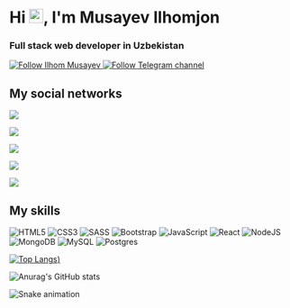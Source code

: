 <h1>Hi <img src="https://media.giphy.com/media/hvRJCLFzcasrR4ia7z/giphy.gif" width="25px">, I'm Musayev Ilhomjon</h1>

<h3>Full stack web developer in Uzbekistan</h3>

<p>
    <a href="https://github.com/IlhomjonMusayev">
        <img alt="Follow Ilhom Musayev" src="https://img.shields.io/static/v1?label=Follow&message=IlhomMusayev&style=for-the-badge&color=4A90E2&labelColor=222222" />
    </a>
    <a href="https://t.me/ilhomjonmusayev">
        <img alt="Follow Telegram channel" src="https://img.shields.io/static/v1?label=Follow&message=Telegram-Channel&style=for-the-badge&color=4A90E2&labelColor=222222" />
    </a>
</p>
    
##  My social networks

<a href="https://instagram.com/ilhomjonmusayev1"><img src="https://img.shields.io/badge/Instagram-%23E4405F.svg?style=for-the-badge&logo=Instagram&logoColor=white"/></a>

<a href="https://t.me/ilhomjonmusayev"><img src="https://img.shields.io/badge/Telegram-2CA5E0?style=for-the-badge&logo=telegram&logoColor=white"/></a>

<a href="https://www.facebook.com/musayevilhomjon1"><img src="https://img.shields.io/badge/Facebook-%231877F2.svg?style=for-the-badge&logo=Facebook&logoColor=white"/></a>

<a href="https://www.linkedin.com/in/ilhomjon-musayev-4461081bb/"><img src="https://img.shields.io/badge/Facebook-%231877F2.svg?style=for-the-badge&logo=Facebook&logoColor=white"/></a>

<a href="https://www.youtube.com/c/IlhomjonMusayev/"><img src="https://img.shields.io/badge/Youtube-%23FF0000.svg?style=for-the-badge&logo=YouTube&logoColor=white"/></a>

##  My skills
![HTML5](https://img.shields.io/badge/html5-%23E34F26.svg?style=for-the-badge&logo=html5&logoColor=white)
![CSS3](https://img.shields.io/badge/css3-%231572B6.svg?style=for-the-badge&logo=css3&logoColor=white) 
![SASS](https://img.shields.io/badge/SASS-hotpink.svg?style=for-the-badge&logo=SASS&logoColor=white)
![Bootstrap](https://img.shields.io/badge/bootstrap-%23563D7C.svg?style=for-the-badge&logo=bootstrap&logoColor=white)
![JavaScript](https://img.shields.io/badge/javascript-%23323330.svg?style=for-the-badge&logo=javascript&logoColor=%23F7DF1E)
![React](https://img.shields.io/badge/react-%2320232a.svg?style=for-the-badge&logo=react&logoColor=%2361DAFB)
![NodeJS](https://img.shields.io/badge/node.js-%2343853D.svg?style=for-the-badge&logo=node.js&logoColor=white)
![MongoDB](https://img.shields.io/badge/-MongoDB-%231572B6?style=flat-square&logo=mongodb)
![MySQL](https://img.shields.io/badge/mysql-%2300f.svg?style=for-the-badge&logo=mysql&logoColor=white)
![Postgres](https://img.shields.io/badge/postgres-%23316192.svg?style=for-the-badge&logo=postgresql&logoColor=white)


[![Top Langs](https://github-readme-stats.vercel.app/api/top-langs/?username=IlhomMusayev&langs_count=8))](https://github.com/IlhomMusayev/github-readme-stats) 

![Anurag's GitHub stats](https://github-readme-stats.vercel.app/api?username=IlhomMusayev&show_icons=true&theme=dark)


![Snake animation](https://github.com/mirsaid-mirzohidov/mirsaid-mirzohidov/blob/output/github-contribution-grid-snake.svg)



